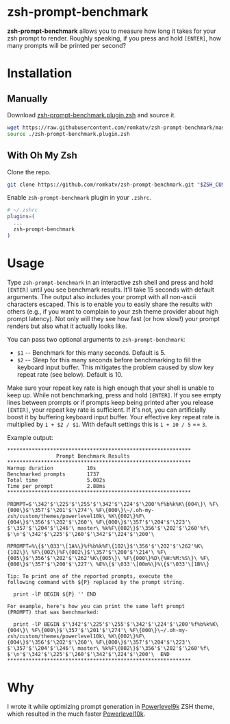 # zsh-prompt-benchmark
**zsh-prompt-benchmark** allows you to measure how long it takes for your zsh
prompt to render. Roughly speaking, if you press and hold `[ENTER]`, how many
prompts will be printed per second?

# Installation

## Manually

Download
[zsh-prompt-benchmark.plugin.zsh](https://github.com/romkatv/zsh-prompt-benchmark/blob/master/zsh-prompt-benchmark.plugin.zsh)
and source it.

```zsh
wget https://raw.githubusercontent.com/romkatv/zsh-prompt-benchmark/master/zsh-prompt-benchmark.plugin.zsh
source ./zsh-prompt-benchmark.plugin.zsh
```

## With Oh My Zsh

Clone the repo.

```zsh
git clone https://github.com/romkatv/zsh-prompt-benchmark.git "$ZSH_CUSTOM/plugins/zsh-prompt-benchmark"
```

Enable `zsh-prompt-benchmark` plugin in your `.zshrc`.

```zsh
# ~/.zshrc
plugins=(
  ...
  zsh-prompt-benchmark
)
```

# Usage

Type `zsh-prompt-benchmark` in an interactive zsh shell and press and hold
`[ENTER]` until you see benchmark results. It'll take 15 seconds with default arguments. The output
also includes your prompt with all non-ascii characters escaped. This is to enable you to easily
share the results with others (e.g., if you want to complain to your zsh theme provider about high
prompt latency). Not only will they see how fast (or how slow!) your prompt renders but also what it
actually looks like.

You can pass two optional arguments to `zsh-prompt-benchmark`:

  * `$1` -- Benchmark for this many seconds. Default is 5.
  * `$2` -- Sleep for this many seconds before benchmarking to fill the keyboard input buffer.
            This mitigates the problem caused by slow key repeat rate (see below). Default is 10.

Make sure your repeat key rate is high enough that your shell is unable to keep up. While not
benchmarking, press and hold `[ENTER]`. If you see empty lines between prompts or if prompts keep
being printed after you release `[ENTER]`, your repeat key rate is sufficient. If it's not,
you can artificially boost it by buffering keyboard input buffer. Your effective key repeat
rate is multiplied by `1 + $2 / $1`. With default settings this is `1 + 10 / 5` == `3`.

Example output:

```
************************************************************
                Prompt Benchmark Results
************************************************************
Warmup duration           10s
Benchmarked prompts       1737
Total time                5.002s
Time per prompt           2.88ms
************************************************************

PROMPT=$'\342'$'\225'$'\255'$'\342'$'\224'$'\200'%f%b%k%K\{004\}\ %F\{000\}$'\357'$'\201'$'\274'\ %F\{000\}\~/.oh-my-zsh/custom/themes/powerlevel10k\ %K\{002\}%F\{004\}$'\356'$'\202'$'\260'\ %F\{000\}$'\357'$'\204'$'\223'\ $'\357'$'\204'$'\246'\ master\ %k%F\{002\}$'\356'$'\202'$'\260'%f\ $'\n'$'\342'$'\225'$'\260'$'\342'$'\224'$'\200'\ 

RPROMPT=%\{$'\033'\[1A%\}%f%b%k%F\{102\}$'\356'$'\202'$'\262'%K\{102\}\ %F\{002\}%F\{002\}$'\357'$'\200'$'\214'\ %F\{005\}$'\356'$'\202'$'\262'%K\{005\}\ %F\{000\}%D\{%H:%M:%S\}\ %F\{000\}$'\357'$'\200'$'\227'\ %E%\{$'\033'\[00m%\}%\{$'\033'\[1B%\}

Tip: To print one of the reported prompts, execute the
following command with ${P} replaced by the prompt string.

  print -lP BEGIN ${P} '' END

For example, here's how you can print the same left prompt
(PROMPT) that was benchmarked:

  print -lP BEGIN $'\342'$'\225'$'\255'$'\342'$'\224'$'\200'%f%b%k%K\{004\}\ %F\{000\}$'\357'$'\201'$'\274'\ %F\{000\}\~/.oh-my-zsh/custom/themes/powerlevel10k\ %K\{002\}%F\{004\}$'\356'$'\202'$'\260'\ %F\{000\}$'\357'$'\204'$'\223'\ $'\357'$'\204'$'\246'\ master\ %k%F\{002\}$'\356'$'\202'$'\260'%f\ $'\n'$'\342'$'\225'$'\260'$'\342'$'\224'$'\200'\  END
************************************************************
```

# Why

I wrote it while optimizing prompt generation in
[Powerlevel9k](https://github.com/bhilburn/powerlevel9k) ZSH theme, which resulted in
the much faster [Powerlevel10k](https://github.com/romkatv/powerlevel10k).
